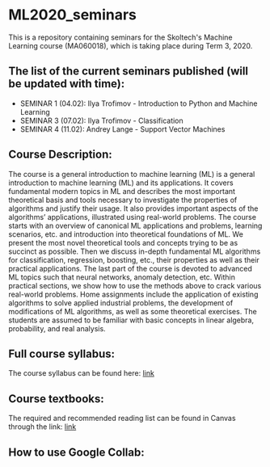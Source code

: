 # ML2020_seminars

This is a repository containing seminars for the Skoltech's Machine Learning course (MA060018), which is taking place during Term 3, 2020.

## The list of the current seminars published (will be updated with time):
* SEMINAR 1 (04.02): Ilya Trofimov - Introduction to Python and Machine Learning
* SEMINAR 3 (07.02): Ilya Trofimov - Classification
* SEMINAR 4 (11.02): Andrey Lange - Support Vector Machines

## Course Description:
The course is a general introduction to machine learning (ML)  is a general introduction to machine learning (ML) and its applications. It covers fundamental modern topics in ML and describes the most important theoretical basis and tools necessary to investigate the properties of algorithms and justify their usage. It also provides important aspects of the algorithms’ applications, illustrated using real-world problems. The course starts with an overview of canonical ML applications and problems, learning scenarios, etc. and introduction into theoretical foundations of ML. We present the most novel theoretical tools and concepts trying to be as succinct as possible. Then we discuss in-depth fundamental ML algorithms for classification, regression, boosting, etc., their properties as well as their practical applications. The last part of the course is devoted to advanced ML topics such that neural networks, anomaly detection, etc. Within practical sections, we show how to use the methods above to crack various real-world problems. Home assignments include the application of existing algorithms to solve applied industrial problems, the development of modifications of ML algorithms, as well as some theoretical exercises. The students are assumed to be familiar with basic concepts in linear algebra, probability, and real analysis.

## Full course syllabus:
The course syllabus can be found here: [link](http://files.skoltech.ru/data/edu/syllabuses/2019/MA06018.pdf)

## Course textbooks:
The required and recommended reading list can be found in Canvas through the link: [link](https://skoltech.instructure.com/courses/2361/pages/textbooks) 

## How to use Google Collab:

